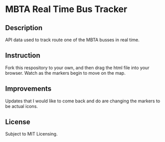 # MBTA Real Time Bus Tracker

## Description
API data used to track route one of the MBTA busses in real time. 

## Instruction
Fork this respository to your own, and then drag the html file into your browser. Watch as the markers begin to move on the map.

## Improvements
Updates that I would like to come back and do are changing the markers to be actual icons.

## License
Subject to MIT Licensing.
